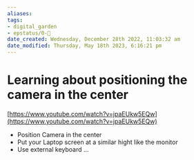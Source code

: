 ```yaml
---
aliases: 
tags: 
- digital_garden
- epstatus/0-🌰
date_created: Wednesday, December 28th 2022, 11:03:32 am
date_modified: Thursday, May 18th 2023, 6:16:21 pm
---
```

# Learning about positioning the camera in the center


[https://www.youtube.com/watch?v=jpaEUkw5EQw](https://www.youtube.com/watch?v=jpaEUkw5EQw)

+ Position Camera in the center
+ Put your Laptop screen at a similar hight like the monitor
+ Use external keyboard ... 